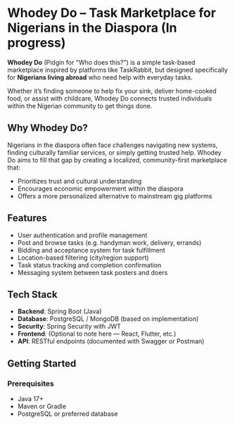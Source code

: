 # Whodey Do – Task Marketplace for Nigerians in the Diaspora (In progress)

**Whodey Do** (Pidgin for "Who does this?") is a simple task-based marketplace inspired by platforms like TaskRabbit, but designed specifically for **Nigerians living abroad** who need help with everyday tasks.

Whether it’s finding someone to help fix your sink, deliver home-cooked food, or assist with childcare, Whodey Do connects trusted individuals within the Nigerian community to get things done.

## Why Whodey Do?

Nigerians in the diaspora often face challenges navigating new systems, finding culturally familiar services, or simply getting trusted help. Whodey Do aims to fill that gap by creating a localized, community-first marketplace that:
- Prioritizes trust and cultural understanding
- Encourages economic empowerment within the diaspora
- Offers a more personalized alternative to mainstream gig platforms

## Features

- User authentication and profile management
- Post and browse tasks (e.g. handyman work, delivery, errands)
- Bidding and acceptance system for task fulfillment
- Location-based filtering (city/region support)
- Task status tracking and completion confirmation
- Messaging system between task posters and doers

## Tech Stack

- **Backend**: Spring Boot (Java)
- **Database**: PostgreSQL / MongoDB (based on implementation)
- **Security**: Spring Security with JWT
- **Frontend**: (Optional to note here — React, Flutter, etc.)
- **API**: RESTful endpoints (documented with Swagger or Postman)

## Getting Started

### Prerequisites

- Java 17+
- Maven or Gradle
- PostgreSQL or preferred database

